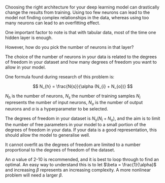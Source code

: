 Choosing the right architecture for your deep learning model can drastically change the results from training. Using too few neurons can lead to the model not finding complex relationships in the data, whereas using too many neurons can lead to an overfitting effect.



One important factor to note is that with tabular data, most of the time one hidden layer is enough.



However, how do you pick the number of neurons in that layer?

The choice of the number of neurons in your data is related to the degrees of freedom in your dataset and how many degrees of freedom you want to allow in your model.

One formula found during research of this problem is:

$$ N_{h} = \frac{N{s}}{\alpha (N_{i} + N_{o})} $$

$N_{h}$ is the number of neurons, $N_{s}$ the number of training samples $N_{i}$ represents the number of input neurons, $N_{o}$ is the number of output neurons and $\alpha$ is a hyperparameter to be selected.

The degrees of freedom in your dataset is $N_{s}(N_{i} + N_{o})$, and the aim is to limit the number of free parameters in your model to a small portion of the degrees of freedom in your data. If your data is a good representation, this should allow the model to generalise well.

It cannot overfit as the degrees of freedom are limited to a number proportional to the degrees of freedom of the dataset.

An $\alpha$ value of 2-10 is recommended, and it is best to loop through to find an optimal. An easy way to understand this is to let $\beta = \frac{1}{\alpha}$ and increasing $\beta$ represents an increasing complexity. A more nonlinear problem will need a larger $\beta$.

